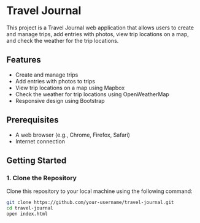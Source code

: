 # Travel Journal

This project is a Travel Journal web application that allows users to create and manage trips, add entries with photos, view trip locations on a map, and check the weather for the trip locations.

## Features

- Create and manage trips
- Add entries with photos to trips
- View trip locations on a map using Mapbox
- Check the weather for trip locations using OpenWeatherMap
- Responsive design using Bootstrap

## Prerequisites

- A web browser (e.g., Chrome, Firefox, Safari)
- Internet connection

## Getting Started

### 1. Clone the Repository

Clone this repository to your local machine using the following command:

```sh
git clone https://github.com/your-username/travel-journal.git
cd travel-journal
open index.html
```
